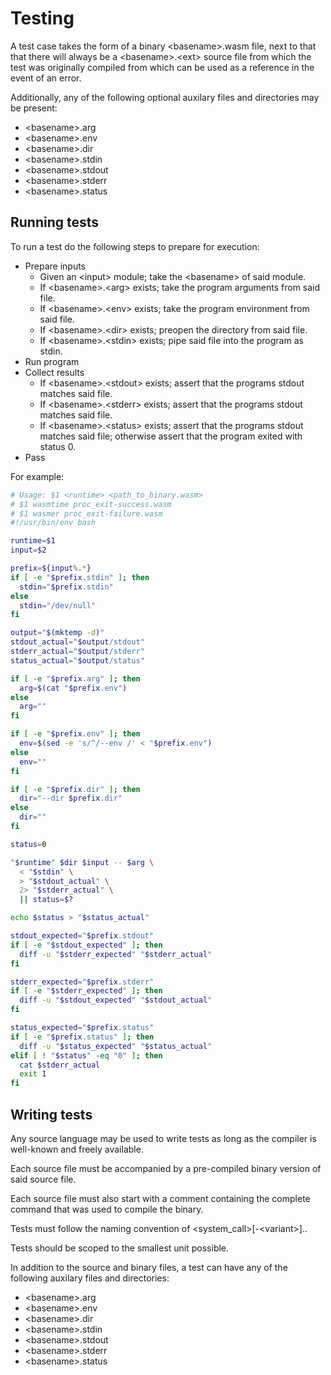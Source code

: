# Testing

A test case takes the form of a binary \<basename\>.wasm file, next to that that there will always be a \<basename\>.\<ext\> source file from which the test was originally compiled from which can be used as a reference in the event of an error.

Additionally, any of the following optional auxilary files and directories may be present:
- \<basename\>.arg
- \<basename\>.env
- \<basename\>.dir
- \<basename\>.stdin
- \<basename\>.stdout
- \<basename\>.stderr
- \<basename\>.status

## Running tests

To run a test do the following steps to prepare for execution:

- Prepare inputs
  - Given an \<input\> module; take the \<basename\> of said module.
  - If \<basename\>.\<arg\> exists; take the program arguments from said file.
  - If \<basename\>.\<env\> exists; take the program environment from said file.
  - If \<basename\>.\<dir\> exists; preopen the directory from said file.
  - If \<basename\>.\<stdin\> exists; pipe said file into the program as stdin.
- Run program
- Collect results
  - If \<basename\>.\<stdout\> exists; assert that the programs stdout matches
    said file.
  - If \<basename\>.\<stderr\> exists; assert that the programs stdout matches
    said file.
  - If \<basename\>.\<status\> exists; assert that the programs stdout matches
    said file; otherwise assert that the program exited with status 0.
- Pass

For example:

```bash
# Usage: $1 <runtime> <path_to_binary.wasm>
# $1 wasmtime proc_exit-success.wasm
# $1 wasmer proc_exit-failure.wasm
#!/usr/bin/env bash

runtime=$1
input=$2

prefix=${input%.*}
if [ -e "$prefix.stdin" ]; then
  stdin="$prefix.stdin"
else
  stdin="/dev/null"
fi

output="$(mktemp -d)"
stdout_actual="$output/stdout"
stderr_actual="$output/stderr"
status_actual="$output/status"

if [ -e "$prefix.arg" ]; then
  arg=$(cat "$prefix.env")
else
  arg=""
fi

if [ -e "$prefix.env" ]; then
  env=$(sed -e 's/^/--env /' < "$prefix.env")
else
  env=""
fi

if [ -e "$prefix.dir" ]; then
  dir="--dir $prefix.dir"
else
  dir=""
fi

status=0

"$runtime" $dir $input -- $arg \
  < "$stdin" \
  > "$stdout_actual" \
  2> "$stderr_actual" \
  || status=$?

echo $status > "$status_actual"

stdout_expected="$prefix.stdout"
if [ -e "$stdout_expected" ]; then
  diff -u "$stderr_expected" "$stderr_actual"
fi

stderr_expected="$prefix.stderr"
if [ -e "$stderr_expected" ]; then
  diff -u "$stdout_expected" "$stdout_actual"
fi

status_expected="$prefix.status"
if [ -e "$prefix.status" ]; then
  diff -u "$status_expected" "$status_actual"
elif [ ! "$status" -eq "0" ]; then
  cat $stderr_actual
  exit 1
fi
```

## Writing tests

Any source language may be used to write tests as long as the compiler is
well-known and freely available.

Each source file must be accompanied by a pre-compiled binary version of said
source file.

Each source file must also start with a comment containing the complete command
that was used to compile the binary.

Tests must follow the naming convention of \<system_call\>[-\<variant\>].<ext>.

Tests should be scoped to the smallest unit possible.

In addition to the source and binary files, a test can have any of the following
auxilary files and directories:
- \<basename\>.arg
- \<basename\>.env
- \<basename\>.dir
- \<basename\>.stdin
- \<basename\>.stdout
- \<basename\>.stderr
- \<basename\>.status
